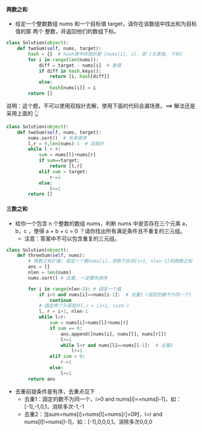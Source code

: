#### 两数之和

- 给定一个整数数组 nums 和一个目标值 target，请你在该数组中找出和为目标值的那 两个 整数，并返回他们的数组下标。

```python
class Solution(object):
    def twoSum(self, nums, target):
        hash = {}  # hash表中存放的是 [nums[i], i], 即 [元素值, 下标]
        for i in range(len(nums)):
            diff = target - nums[i]  # 差值
            if diff in hash.keys():
                return [i, hash[diff]]
            else:
                hash[nums[i]] = i
        return []
```

说明：这个题，不可以使用双指针去解，使用下面的代码会漏场景。==> 解法还是采用上面的 👆

```python
class Solution(object):
    def twoSum(self, nums, target):
		nums.sort()  # 先来排序
        l,r = 0,len(nums)-1  # 双指针
        while l < r:
            sum = nums[l]+nums[r]
            if sum==target:
                return [l,r]
            elif sum > target:
                r-=1
            else:
                l+=1
        return []
```

#### 三数之和

- 给你一个包含 n 个整数的数组 nums，判断 nums 中是否存在三个元素 a，b，c ，使得 a + b + c = 0 ？请你找出所有满足条件且不重复的三元组。
  - 注意：答案中不可以包含重复的三元组。

```python
class Solution(object):
    def threeSum(self, nums):
        # 两数之和扩展: 固定一个数nums[i]，求剩下区间[i+1, nlen-1]的两数之和
        ans = []
        nlen = len(nums)
        nums.sort() # 去重, 一定要先排序

        for i in range(nlen-2): # 固定一个值
            if i>0 and nums[i]==nums[i-1]:  # 去重1 (固定的数不为同一个)
                continue
            # 固定两个头尾指针l,r = [i+1, size-)
            l, r = i+1, nlen-1  
            while l<r:
                sum = nums[i]+nums[l]+nums[r]
                if sum == 0:
                    ans.append([nums[i], nums[l], nums[r]])
                    l+=1
                    while l<r and nums[l]==nums[l-1]:  # 去重2
                        l+=1
                elif sum > 0:
                    r-=1
                else:
                    l+=1
        return ans
```

- 去重前提条件是有序，去重点见下
  - 去重1：固定的数不为同一个，i>0 and nums[i]==nums[i-1]，如：[-1],-1,0,1，消除多次-1,-1
  - 去重2：当sum=nums[i]+nums[l]+nums[r]=0时，l<r and nums[l]!=nums[l-1]，如：[-1],0,0,0,1。消除多次0,0,0
